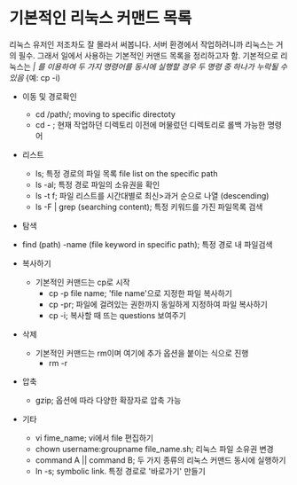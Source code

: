 기본적인 리눅스 커맨드 목록
==========================
리눅스 유저인 저조차도 잘 몰라서 써봅니다. 서버 환경에서 작업하려니까 리눅스는 거의 필수. 
그래서 일에서 사용하는 기본적인 커맨드 목록을 정리하고자 함. 
기본적으로 리눅스는 *| 를 이용하여 두 가지 명령어를 동시에 실행할 경우 두 명령 중 하나가 누락될 수 있음* {예: cp -i)

  * 이동 및 경로확인  
    * cd /path/; moving to specific directoty 
    * cd - ; 현재 작업하던 디렉토리 이전에 머물렀던 디렉토리로 롤백 가능한 명령어

  * 리스트 
    * ls; 특정 경로의 파일 목록 file list on the specific path 
    * ls -al; 특정 경로 파일의 소유권을 확인 
    * ls -t f; 파일 리스트를 시간대별로 최신>과거 순으로 나열 (descending)
    * ls -F | grep (searching content); 특정 키워드를 가진 파일목록 검색 

  * 탐색 
   * find (path) -name (file keyword in specific path); 특정 경로 내 파일검색

  * 복사하기
    + 기본적인 커맨드는 cp로 시작
      * cp -p file name; 'file name'으로 지정한 파일 복사하기 
      * cp -pr; 파일에 걸려있는 권한까지 동일하게 지정하여 파일 복사하기 
      * cp -i; 복사할 때 뜨는 questions 보여주기 
      
  * 삭제
    * 기본적인 커맨드는 rm이며 여기에 추가 옵션을 붙이는 식으로 진행
      * rm -r 

  * 압축
    * gzip; 옵션에 따라 다양한 확장자로 압축 가능
  
  * 기타
    * vi fime_name; vi에서 file 편집하기 
    * chown username:groupname file_name.sh; 리눅스 파일 소유권 변경 
    * command A || command B; 두 가지 종류의 리눅스 커맨드 동시에 실행하기  
    * ln -s; symbolic link. 특정 경로로 '바로가기' 만들기 
